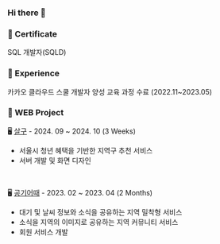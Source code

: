 ### Hi there 👋

### 🪪 Certificate
SQL 개발자(SQLD)

### 🏫 Experience
카카오 클라우드 스쿨 개발자 양성 교육 과정 수료 (2022.11~2023.05)

### 👾 WEB Project
🖥️ [살구](https://github.com/Team-Apricot) - 2024. 09 ~ 2024. 10 (3 Weeks)
  - 서울시 청년 혜택을 기반한 지역구 추천 서비스
  - 서버 개발 및 화면 디자인
 
<br>

🖥️ [공기어때](https://github.com/Hows-the-Air-Today) - 2023. 02 ~ 2023. 04 (2 Months)
  - 대기 및 날씨 정보와 소식을 공유하는 지역 밀착형 서비스
  - 소식을 지역의 이미지로 공유하는 지역 커뮤니티 서비스
  - 회원 서비스 개발

<!--
**IToriginal/IToriginal** is a ✨ _special_ ✨ repository because its `README.md` (this file) appears on your GitHub profile.

Here are some ideas to get you started:

- 🔭 I’m currently working on ...
- 🌱 I’m currently learning ...
- 👯 I’m looking to collaborate on ...
- 🤔 I’m looking for help with ...
- 💬 Ask me about ...
- 📫 How to reach me: ...
- 😄 Pronouns: ...
- ⚡ Fun fact: ...
-->

